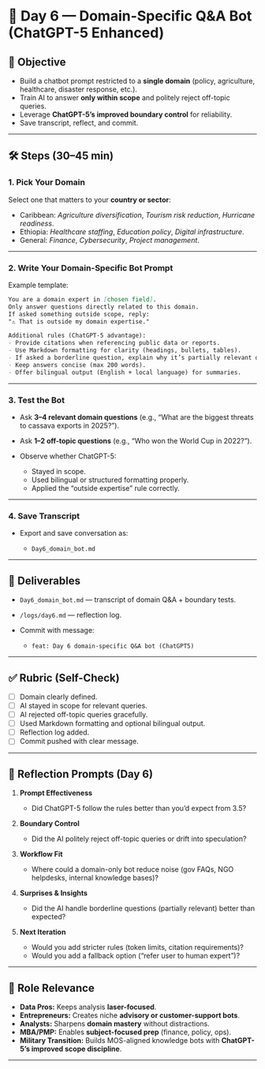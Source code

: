 # 🤖 Day 6 — Domain-Specific Q\&A Bot (ChatGPT-5 Enhanced)

## 📌 Objective

* Build a chatbot prompt restricted to a **single domain** (policy, agriculture, healthcare, disaster response, etc.).
* Train AI to answer **only within scope** and politely reject off-topic queries.
* Leverage **ChatGPT-5’s improved boundary control** for reliability.
* Save transcript, reflect, and commit.

---

## 🛠 Steps (30–45 min)

### 1. Pick Your Domain

Select one that matters to your **country or sector**:

* Caribbean: *Agriculture diversification*, *Tourism risk reduction*, *Hurricane readiness*.
* Ethiopia: *Healthcare staffing*, *Education policy*, *Digital infrastructure*.
* General: *Finance*, *Cybersecurity*, *Project management*.

---

### 2. Write Your Domain-Specific Bot Prompt

Example template:

```markdown
You are a domain expert in [chosen field].  
Only answer questions directly related to this domain.  
If asked something outside scope, reply:  
"⚠️ That is outside my domain expertise."  

Additional rules (ChatGPT-5 advantage):  
- Provide citations when referencing public data or reports.  
- Use Markdown formatting for clarity (headings, bullets, tables).  
- If asked a borderline question, explain why it’s partially relevant or not.  
- Keep answers concise (max 200 words).  
- Offer bilingual output (English + local language) for summaries.
```

---

### 3. Test the Bot

* Ask **3–4 relevant domain questions** (e.g., “What are the biggest threats to cassava exports in 2025?”).
* Ask **1–2 off-topic questions** (e.g., “Who won the World Cup in 2022?”).
* Observe whether ChatGPT-5:

  * Stayed in scope.
  * Used bilingual or structured formatting properly.
  * Applied the “outside expertise” rule correctly.

---

### 4. Save Transcript

* Export and save conversation as:

  * `Day6_domain_bot.md`

---

## 📂 Deliverables

* `Day6_domain_bot.md` — transcript of domain Q\&A + boundary tests.
* `/logs/day6.md` — reflection log.
* Commit with message:

  * `feat: Day 6 domain-specific Q&A bot (ChatGPT5)`

---

## ✅ Rubric (Self-Check)

* [ ] Domain clearly defined.
* [ ] AI stayed in scope for relevant queries.
* [ ] AI rejected off-topic queries gracefully.
* [ ] Used Markdown formatting and optional bilingual output.
* [ ] Reflection log added.
* [ ] Commit pushed with clear message.

---

## 📝 Reflection Prompts (Day 6)

1. **Prompt Effectiveness**

   * Did ChatGPT-5 follow the rules better than you’d expect from 3.5?

2. **Boundary Control**

   * Did the AI politely reject off-topic queries or drift into speculation?

3. **Workflow Fit**

   * Where could a domain-only bot reduce noise (gov FAQs, NGO helpdesks, internal knowledge bases)?

4. **Surprises & Insights**

   * Did the AI handle borderline questions (partially relevant) better than expected?

5. **Next Iteration**

   * Would you add stricter rules (token limits, citation requirements)?
   * Would you add a fallback option (“refer user to human expert”)?

---

## 🎯 Role Relevance

* **Data Pros:** Keeps analysis **laser-focused**.
* **Entrepreneurs:** Creates niche **advisory or customer-support bots**.
* **Analysts:** Sharpens **domain mastery** without distractions.
* **MBA/PMP:** Enables **subject-focused prep** (finance, policy, ops).
* **Military Transition:** Builds MOS-aligned knowledge bots with **ChatGPT-5’s improved scope discipline**.

---

